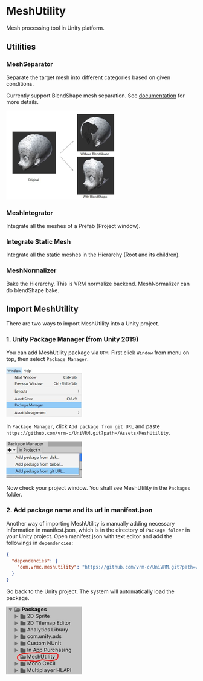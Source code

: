 # MeshUtility

Mesh processing tool in Unity platform.

## Utilities

### MeshSeparator

Separate the target mesh into different categories based on given conditions.

Currently support BlendShape mesh separation. See [documentation](Documentation/notes/MeshSeparator.md) for more details.

<img src="Documentation/images/blendshape_separator.jpg" width="300">

### MeshIntegrator

Integrate all the meshes of a Prefab (Project window).

### Integrate Static Mesh

Integrate all the static meshes in the Hierarchy (Root and its children).

### MeshNormalizer

Bake the Hierarchy. This is VRM normalize backend.
MeshNormalizer can do blendShape bake.

## Import MeshUtility

There are two ways to import MeshUtility into a Unity project.

### 1. Unity Package Manager (from Unity 2019)

You can add MeshUtility package via `UPM`. First click `Window` from menu on top, then select `Package Manager`.

<img src="Documentation/images/installation_1.jpg" width="200">

In `Package Manager`, click `Add package from git URL` and paste `https://github.com/vrm-c/UniVRM.git?path=/Assets/MeshUtility`.

<img src="Documentation/images/installation_2.jpg" width="200">

Now check your project window. You shall see MeshUtility in the `Packages` folder.

### 2. Add package name and its url in manifest.json

Another way of importing MeshUtility is manually adding necessary information in manifest.json, which is in the directory of `Package folder` in your Unity project. Open manifest.json with text editor and add the followings in `dependencies`:

```json
{
  "dependencies": {
    "com.vrmc.meshutility": "https://github.com/vrm-c/UniVRM.git?path=/Assets/MeshUtility",
  }
}
```

Go back to the Unity project. The system will automatically load the package.

<img src="Documentation/images/installation_3.jpg" width="200">